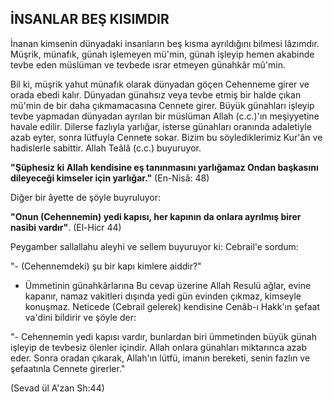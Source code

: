 ## İNSANLAR BEŞ KISIMDIR

İnanan kimsenin dünyadaki insanların beş kısma ay­rıldığını bilmesi lâzımdır. Müşrik, münafık, günah işle­meyen mü'min, günah işleyip hemen akabinde tevbe eden müslüman ve tevbede ısrar etmeyen günahkâr mû'min.

Bil ki, müşrik yahut münafık olarak dünyadan göçen Cehenneme girer ve orada ebedi kalır. Dünyadan gü­nahsız veya tevbe etmiş bir halde çıkan mü'min de bir daha çıkmamacasına Cennete girer. Büyük günahları işleyip tevbe yapmadan dünyadan ayrılan bir müslü­man Allah (c.c.)'ın meşiyyetine havale edilir. Dilerse fazlıyla yarlığar, isterse günahları oranında adaletiyle azab eyter, sonra lütfuyla Cennete sokar. Bizim bu söy­lediklerimiz Kur'ân ve hadislerle sabittir. Allah Teâlâ (c.c.) buyuruyor.

**"Şüphesiz ki Allah kendisine eş tanınmasını yarlığamaz Ondan başkasını dileyeceği kimseler için yar­lığar."** (En-Nisâ: 48)

Diğer bir âyette de şöyle buyruluyor:

**"Onun (Cehennemin) yedi kapısı, her kapının da onlara ayrılmış birer nasibi vardır"**. (El-Hicr 44)

Peygamber sallallahu aleyhi ve sellem buyuruyor ki: Cebrail'e sordum:

"- (Cehennemdeki) şu bir kapı kimlere aiddir?"

- Ümmetinin günahkârlarına Bu cevap üzerine Allah Resulü ağlar, evine kapanır, namaz vakitleri dışında yedi gün evinden çıkmaz, kimseyle konuşmaz. Netice­de (Cebrail gelerek) kendisine Cenâb-ı Hakk'ın şefaat va'dini bildirir ve şöyle der:

"- Cehennemin yedi kapısı vardır, bunlardan biri üm­metinden büyük günah işleyip de tevbesiz ölenler için­dir. Allah onlara günahları miktarınca azab eder. Sonra oradan çıkarak, Allah'ın lütfü, imanın bereketi, senin fazlın ve şefaatınla Cennete girerler."

(Sevad ül A'zan Sh:44)
